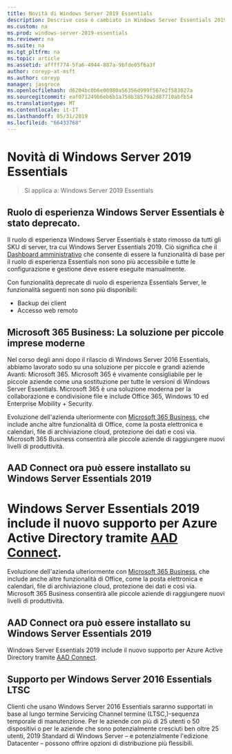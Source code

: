 ```yaml
---
title: Novità di Windows Server 2019 Essentials
description: Descrive cosa è cambiato in Windows Server Essentials 2019
ms.custom: na
ms.prod: windows-server-2019-essentials
ms.reviewer: na
ms.suite: na
ms.tgt_pltfrm: na
ms.topic: article
ms.assetid: affff774-5fa6-4944-887a-9bfde05f6a3f
author: coreyp-at-msft
ms.author: coreyp
manager: jasgroce
ms.openlocfilehash: d6204bc0b6e00980a56356d999f567e2f583027a
ms.sourcegitcommit: eaf071249b6eb6b1a758b38579a2d87710abfb54
ms.translationtype: MT
ms.contentlocale: it-IT
ms.lasthandoff: 05/31/2019
ms.locfileid: "66433768"
---
```

# <a name="whats-new-in-windows-server-2019-essentials"></a>Novità di Windows Server 2019 Essentials

> Si applica a: Windows Server 2019 Essentials

## <a name="windows-server-essentials-experience-role-has-been-deprecated"></a>Ruolo di esperienza Windows Server Essentials è stato deprecato.

Il ruolo di esperienza Windows Server Essentials è stato rimosso da tutti gli SKU di server, tra cui Windows Server Essentials 2019. Ciò significa che il [Dashboard amministrativo](../manage/overview-of-the-dashboard-in-windows-server-essentials.md) che consente di essere la funzionalità di base per il ruolo di esperienza Essentials non sono più accessibile e tutte le configurazione e gestione deve essere eseguite manualmente. 

Con funzionalità deprecate di ruolo di esperienza Essentials Server, le funzionalità seguenti non sono più disponibili:

-   Backup dei client 
-   Accesso web remoto 

## <a name="microsoft-365-business-the-modern-small-business-solution"></a>Microsoft 365 Business: La soluzione per piccole imprese moderne 

Nel corso degli anni dopo il rilascio di Windows Server 2016 Essentials, abbiamo lavorato sodo su una soluzione per piccole e grandi aziende Avanti: Microsoft 365. Microsoft 365 è vivamente consigliabile per le piccole aziende come una sostituzione per tutte le versioni di Windows Server Essentials. Microsoft 365 è una soluzione moderna per la collaborazione e condivisione file e include Office 365, Windows 10 ed Enterprise Mobility + Security. 

Evoluzione dell'azienda ulteriormente con [Microsoft 365 Business](https://www.microsoft.com/microsoft-365/business), che include anche altre funzionalità di Office, come la posta elettronica e calendari, file di archiviazione cloud, protezione dei dati e così via. Microsoft 365 Business consentirà alle piccole aziende di raggiungere nuovi livelli di produttività.

## <a name="aad-connect-can-now-be-installed-on-windows-server-2019-essentials"></a>AAD Connect ora può essere installato su Windows Server Essentials 2019

<a name="windows-server-2019-essentials-includes-new-support-for-azure-active-directory-via-aad-connecthttpsdocsmicrosoftcomazureactive-directoryconnectactive-directory-aadconnect-prerequisites"></a>Windows Server Essentials 2019 include il nuovo supporto per Azure Active Directory tramite [AAD Connect](https://docs.microsoft.com/azure/active-directory/connect/active-directory-aadconnect-prerequisites). 
=======
Evoluzione dell'azienda ulteriormente con [Microsoft 365 Business](https://www.microsoft.com/en-us/microsoft-365/business), che include anche altre funzionalità di Office, come la posta elettronica e calendari, file di archiviazione cloud, protezione dei dati e così via. Microsoft 365 Business consentirà alle piccole aziende di raggiungere nuovi livelli di produttività.

## <a name="aad-connect-can-now-be-installed-on-windows-server-2019-essentials"></a>AAD Connect ora può essere installato su Windows Server Essentials 2019

Windows Server Essentials 2019 include il nuovo supporto per Azure Active Directory tramite [AAD Connect](https://docs.microsoft.com/azure/active-directory/connect/active-directory-aadconnect-prerequisites). 

## <a name="ltsc-support-for-windows-server-2016-essentials"></a>Supporto per Windows Server 2016 Essentials LTSC

Clienti che usano Windows Server 2016 Essentials saranno supportati in base al lungo termine Servicing Channel termine (LTSC,)-sequenza temporale di manutenzione.
Per le aziende con più di 25 utenti o 50 dispositivi o per le aziende che sono potenzialmente cresciuti ben oltre 25 utenti, 2019 Standard di Windows Server – e potenzialmente l'edizione Datacenter – possono offrire opzioni di distribuzione più flessibili.
